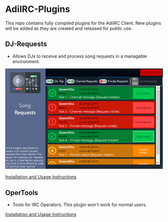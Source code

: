 # AdiIRC-Plugins
This repo contains fully compiled plugins for the AdiIRC Client.
New plugins will be added as they are created and released for public use. 

## DJ-Requests
* Allows DJs to receive and process song requests in a managable environment. 

![Screenshot of DJ-Requests](https://github.com/krystinalynn/AdiIRC-Plugins/blob/master/Screenshot_DJ-Requests.png?raw=true)

[Installation and Usage Instructions](https://github.com/krystinalynn/AdiIRC-Plugins/wiki/AdiIRC-Plugin:-DJ-Requests)

## OperTools
* Tools for IRC Operators. This plugin won't work for normal users. 

[Installation and Usage Instructions](https://github.com/krystinalynn/AdiIRC-Plugins/wiki/AdiIRC-Plugin:-OperTools)
